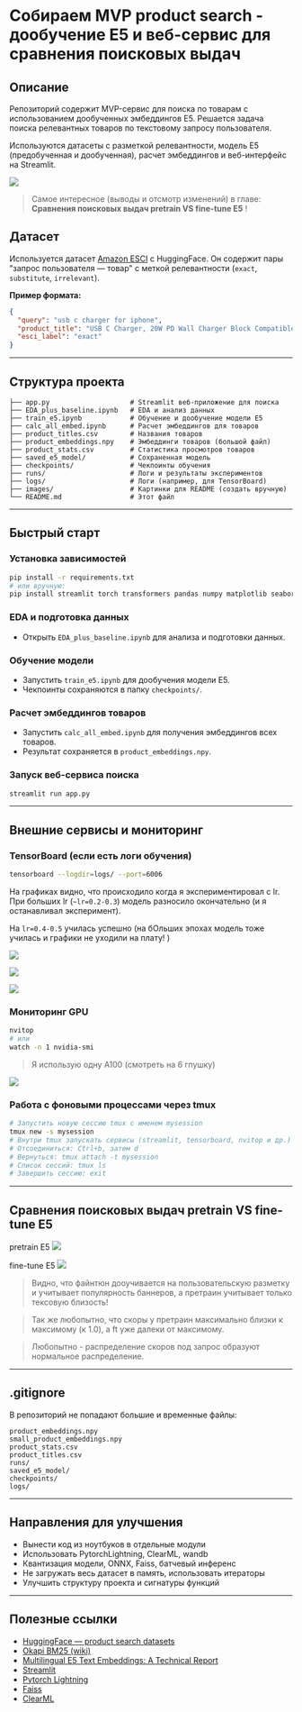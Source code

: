 # Собираем MVP product search - дообучение E5 и веб-сервис для сравнения поисковых выдач

## Описание

Репозиторий содержит MVP-сервис для поиска по товарам с использованием дообученных эмбеддингов E5. Решается задача поиска релевантных товаров по текстовому запросу пользователя. 

Используются датасеты с разметкой релевантности, модель E5 (предобученная и дообученная), расчет эмбеддингов и веб-интерфейс на Streamlit.

![](./images/01_01_demo_ft_model.jpg)

> Самое интересное (выводы и отсмотр изменений) в главе: **Сравнения поисковых выдач pretrain VS fine-tune E5** ! 


## Датасет

Используется датасет [Amazon ESCI](https://huggingface.co/datasets/tasksource/esci) с HuggingFace. Он содержит пары "запрос пользователя — товар" с меткой релевантности (`exact`, `substitute`, `irrelevant`).

**Пример формата:**
```json
{
  "query": "usb c charger for iphone",
  "product_title": "USB C Charger, 20W PD Wall Charger Block Compatible with iPhone 13 12 11",
  "esci_label": "exact"
}
```
---

## Структура проекта

```
├── app.py                    # Streamlit веб-приложение для поиска
├── EDA_plus_baseline.ipynb   # EDA и анализ данных
├── train_e5.ipynb            # Обучение и дообучение модели E5
├── calc_all_embed.ipynb      # Расчет эмбеддингов для товаров
├── product_titles.csv        # Названия товаров
├── product_embeddings.npy    # Эмбеддинги товаров (большой файл)
├── product_stats.csv         # Статистика просмотров товаров
├── saved_e5_model/           # Сохраненная модель
├── checkpoints/              # Чекпоинты обучения
├── runs/                     # Логи и результаты экспериментов
├── logs/                     # Логи (например, для TensorBoard)
├── images/                   # Картинки для README (создать вручную)
└── README.md                 # Этот файл
```

---

## Быстрый старт

### Установка зависимостей

```bash
pip install -r requirements.txt
# или вручную:
pip install streamlit torch transformers pandas numpy matplotlib seaborn tqdm datasets
```

### EDA и подготовка данных
- Открыть `EDA_plus_baseline.ipynb` для анализа и подготовки данных.

### Обучение модели
- Запустить `train_e5.ipynb` для дообучения модели E5.
- Чекпоинты сохраняются в папку `checkpoints/`.

### Расчет эмбеддингов товаров
- Запустить `calc_all_embed.ipynb` для получения эмбеддингов всех товаров.
- Результат сохраняется в `product_embeddings.npy`.

### Запуск веб-сервиса поиска

```bash
streamlit run app.py
```

---

## Внешние сервисы и мониторинг

### TensorBoard (если есть логи обучения)
```bash
tensorboard --logdir=logs/ --port=6006
```

На графиках видно, что происходило когда я экспериментировал с lr. При больших lr (`~lr=0.2-0.3`) модель разносило окончательно (и я останавливал эксперимент). 

На `lr=0.4-0.5` училась успешно (на бОльших эпохах модель тоже училась и графики не уходили на плату! ) 

![](./images/03_01_tb_train.jpg)

![](./images/03_02_val.jpg)

![](./images/03_03_gradNorm_and_lr.jpg)



### Мониторинг GPU
```bash
nvitop
# или
watch -n 1 nvidia-smi
```

> Я использую одну A100 (смотреть на 6 гпушку)

![](./images/02_01_nvitop.jpg)


### Работа с фоновыми процессами через tmux
```bash
# Запустить новую сессию tmux с именем mysession
tmux new -s mysession
# Внутри tmux запускать сервисы (streamlit, tensorboard, nvitop и др.)
# Отсоединиться: Ctrl+b, затем d
# Вернуться: tmux attach -t mysession
# Список сессий: tmux ls
# Завершить сессию: exit
```

---

## Сравнения поисковых выдач pretrain VS fine-tune E5

pretrain E5
![](./images/01_02_demo_pretrain.jpg)

fine-tune E5
![](./images/01_01_demo_ft_model.jpg)

> Видно, что файнтюн дооучивается на пользовательскую разметку и учитывает популярность баннеров, а претраин учитывает только тексовую близость!

> Так же любопытно, что скоры у претраин максимально близки к максимому (к 1.0), а ft уже далеки от максимому.

> Любопытно - распределение скоров под запрос образуют нормальное распределение.

---

## .gitignore

В репозиторий не попадают большие и временные файлы:
```
product_embeddings.npy
small_product_embeddings.npy
product_stats.csv
product_titles.csv
runs/
saved_e5_model/
checkpoints/
logs/
```

---

## Направления для улучшения
- Вынести код из ноутбуков в отдельные модули
- Использовать PytorchLightning, ClearML, wandb
- Квантизация модели, ONNX, Faiss, батчевый инференс
- Не загружать весь датасет в память, использовать итераторы
- Улучшить структуру проекта и сигнатуры функций

---

## Полезные ссылки
- [HuggingFace — product search datasets](https://huggingface.co/datasets?search=product+search)
- [Okapi BM25 (wiki)](https://en.wikipedia.org/wiki/Okapi_BM25)
- [Multilingual E5 Text Embeddings: A Technical Report](https://arxiv.org/pdf/2402.05672)
- [Streamlit](https://streamlit.io/)
- [Pytorch Lightning](https://www.pytorchlightning.ai/)
- [Faiss](https://github.com/facebookresearch/faiss)
- [ClearML](https://clear.ml/)

